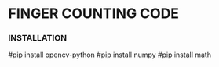 <h1>FINGER COUNTING CODE</h1>
<h3>INSTALLATION </h3>
#pip install opencv-python
#pip install numpy
#pip install math



